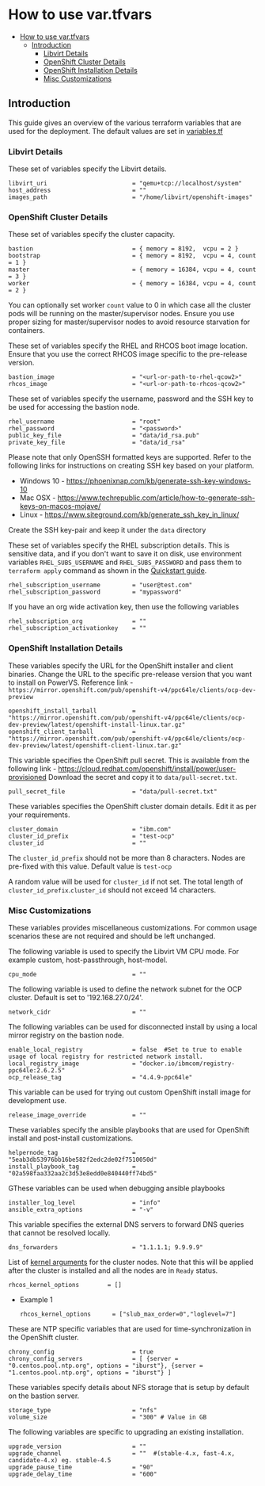 # How to use var.tfvars

- [How to use var.tfvars](#how-to-use-vartfvars)
  - [Introduction](#introduction)
    - [Libvirt Details](#libvirt-details)
    - [OpenShift Cluster Details](#openshift-cluster-details)
    - [OpenShift Installation Details](#openshift-installation-details)
    - [Misc Customizations](#misc-customizations)


## Introduction

This guide gives an overview of the various terraform variables that are used for the deployment.
The default values are set in [variables.tf](../variables.tf)

### Libvirt Details

These set of variables specify the Libvirt details.

```
libvirt_uri                        = "qemu+tcp://localhost/system"
host_address                       = ""
images_path                        = "/home/libvirt/openshift-images"
```

### OpenShift Cluster Details

These set of variables specify the cluster capacity.

```
bastion                            = { memory = 8192,  vcpu = 2 }
bootstrap                          = { memory = 8192,  vcpu = 4, count = 1 }
master                             = { memory = 16384, vcpu = 4, count = 3 }
worker                             = { memory = 16384, vcpu = 4, count = 2 }
```

You can optionally set worker `count` value to 0 in which case all the cluster pods will be running on the master/supervisor nodes.
Ensure you use proper sizing for master/supervisor nodes to avoid resource starvation for containers.

These set of variables specify the RHEL and RHCOS boot image location. Ensure that you use the correct RHCOS image specific to the pre-release version.
```
bastion_image                      = "<url-or-path-to-rhel-qcow2>"
rhcos_image                        = "<url-or-path-to-rhcos-qcow2>"
```

These set of variables specify the username, password and the SSH key to be used for accessing the bastion node.
```
rhel_username                      = "root"
rhel_password                      = "<password>"
public_key_file                    = "data/id_rsa.pub"
private_key_file                   = "data/id_rsa"
```
Please note that only OpenSSH formatted keys are supported. Refer to the following links for instructions on creating SSH key based on your platform.
- Windows 10 - https://phoenixnap.com/kb/generate-ssh-key-windows-10
- Mac OSX - https://www.techrepublic.com/article/how-to-generate-ssh-keys-on-macos-mojave/
- Linux - https://www.siteground.com/kb/generate_ssh_key_in_linux/

Create the SSH key-pair and keep it under the `data` directory

These set of variables specify the RHEL subscription details.
This is sensitive data, and if you don't want to save it on disk, use environment variables `RHEL_SUBS_USERNAME` and `RHEL_SUBS_PASSWORD` and
pass them to `terraform apply` command as shown in the [Quickstart guide](./quickstart.md#setup-terraform-variables).

```
rhel_subscription_username         = "user@test.com"
rhel_subscription_password         = "mypassword"
```
If you have an org wide activation key, then use the following variables
```
rhel_subscription_org              = ""
rhel_subscription_activationkey    = ""
```

### OpenShift Installation Details

These variables specify the URL for the OpenShift installer and client binaries.
Change the URL to the specific pre-release version that you want to install on PowerVS.
Reference link - `https://mirror.openshift.com/pub/openshift-v4/ppc64le/clients/ocp-dev-preview`
```
openshift_install_tarball          = "https://mirror.openshift.com/pub/openshift-v4/ppc64le/clients/ocp-dev-preview/latest/openshift-install-linux.tar.gz"
openshift_client_tarball           = "https://mirror.openshift.com/pub/openshift-v4/ppc64le/clients/ocp-dev-preview/latest/openshift-client-linux.tar.gz"
```

This variable specifies the OpenShift pull secret. This is available from the following link -  https://cloud.redhat.com/openshift/install/power/user-provisioned
Download the secret and copy it to `data/pull-secret.txt`.
```
pull_secret_file                   = "data/pull-secret.txt"
```

These variables specifies the OpenShift cluster domain details.
Edit it as per your requirements.
```
cluster_domain                     = "ibm.com"
cluster_id_prefix                  = "test-ocp"
cluster_id                         = ""
```
The `cluster_id_prefix` should not be more than 8 characters. Nodes are pre-fixed with this value.
Default value is `test-ocp`

A random value will be used for `cluster_id` if not set.
The total length of `cluster_id_prefix`.`cluster_id` should not exceed 14 characters.

### Misc Customizations

These variables provides miscellaneous customizations. For common usage scenarios these are not required and should be left unchanged.

The following variable is used to specify the Libvirt VM CPU mode. For example custom, host-passthrough, host-model.
```
cpu_mode                           = ""
```

The following variable is used to define the network subnet for the OCP cluster. Default is set to '192.168.27.0/24'.
```
network_cidr                       = ""
```

The following variables can be used for disconnected install by using a local mirror registry on the bastion node.

```
enable_local_registry              = false  #Set to true to enable usage of local registry for restricted network install.
local_registry_image               = "docker.io/ibmcom/registry-ppc64le:2.6.2.5"
ocp_release_tag                    = "4.4.9-ppc64le"
```

This variable can be used for trying out custom OpenShift install image for development use.
```
release_image_override             = ""
```

These variables specify the ansible playbooks that are used for OpenShift install and post-install customizations.
```
helpernode_tag                     = "5eab3db53976bb16be582f2edc2de02f7510050d"
install_playbook_tag               = "02a598faa332aa2c3d53e8edd0e840440ff74bd5"
```

GThese variables can be used when debugging ansible playbooks
```
installer_log_level                = "info"
ansible_extra_options              = "-v"
```

This variable specifies the external DNS servers to forward DNS queries that cannot be resolved locally.
```
dns_forwarders                     = "1.1.1.1; 9.9.9.9"
```

List of [kernel arguments](https://docs.openshift.com/container-platform/4.6/nodes/nodes/nodes-nodes-working.html#nodes-nodes-kernel-arguments_nodes-nodes-working) for the cluster nodes.
Note that this will be applied after the cluster is installed and all the nodes are in `Ready` status.
```
rhcos_kernel_options        = []
```
- Example 1
  ```
  rhcos_kernel_options      = ["slub_max_order=0","loglevel=7"]
  ```

These are NTP specific variables that are used for time-synchronization in the OpenShift cluster.
```
chrony_config                      = true
chrony_config_servers              = [ {server = "0.centos.pool.ntp.org", options = "iburst"}, {server = "1.centos.pool.ntp.org", options = "iburst"} ]
```

These variables specify details about NFS storage that is setup by default on the bastion server.

```
storage_type                       = "nfs"
volume_size                        = "300" # Value in GB
```

The following variables are specific to upgrading an existing installation.

```
upgrade_version                    = ""
upgrade_channel                    = ""  #(stable-4.x, fast-4.x, candidate-4.x) eg. stable-4.5
upgrade_pause_time                 = "90"
upgrade_delay_time                 = "600"
```
